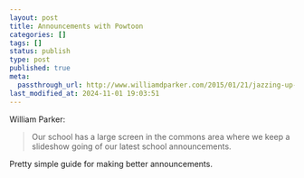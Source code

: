 ```yaml
---
layout: post
title: Announcements with Powtoon
categories: []
tags: []
status: publish
type: post
published: true
meta:
  passthrough_url: http://www.williamdparker.com/2015/01/21/jazzing-up-announcements-5-steps-to-publishing-a-powtoon/
last_modified_at: 2024-11-01 19:03:51
---
```


William Parker:


>Our school has a large screen in the commons area where we keep a slideshow going of our latest school announcements.



Pretty simple guide for making better announcements.
